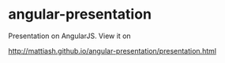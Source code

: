 angular-presentation
====================

Presentation on AngularJS. View it on 

http://mattiash.github.io/angular-presentation/presentation.html
